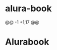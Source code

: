 # alura-book
@@ -1 +1,17 @@
<!DOCTYPE html>
<html>

<head>
    <meta charset="UTF-8">
    <meta name="viewport" content="width=device-width, initial-scale=1.0">
    <title>AluraBooks</title>
    <link rel="stylesheet" href="reset.css">
    <link rel="stylesheet" href="styles.css">
</head>
<body>
    <h1>Alurabook</h1>
</body>
</html>
